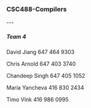 <h3>CSC488-Compilers</h3>
---

<h5>Team 4</h5>


David Jiang 647 464 9303 

Chris Arnold 647 403 3740

Chandeep Singh 647 405 1052

Maria Yancheva 416 830 2434

Timo Vink 416 986 0995





